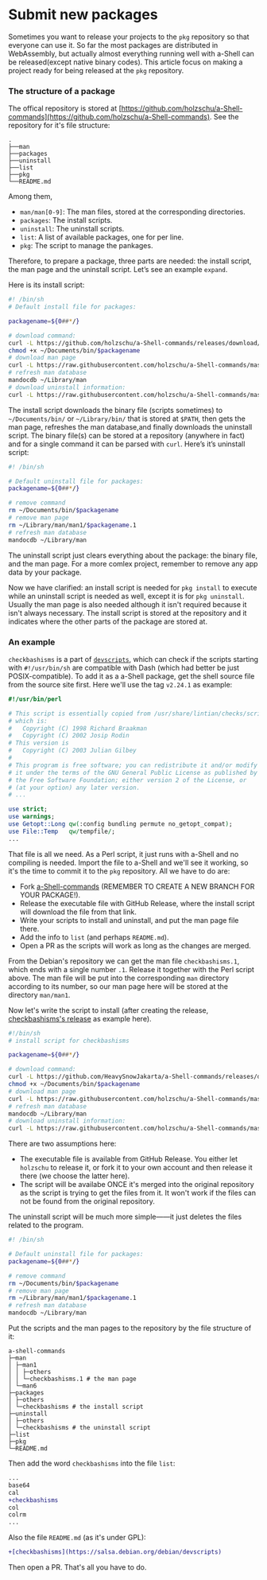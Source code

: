 # Submit new packages

Sometimes you want to release your projects to the `pkg` repository so that everyone can use it. So far the most packages are distributed in WebAssembly, but actually almost everything running well with a-Shell can be released(except native binary codes). This article focus on making a project ready for being released at the `pkg` repository.

### The structure of a package

The offical repository is stored at [https://github.com/holzschu/a-Shell-commands](https://github.com/holzschu/a-Shell-commands). See the repository for it's file structure:

```plain
.
├──man
├──packages
├──uninstall
├──list
├──pkg
└──README.md
```

Among them,

+ `man/man[0-9]`: The man files, stored at the corresponding directories.
+ `packages`: The install scripts.
+ `uninstall`: The uninstall scripts.
+ `list`: A list of available packages, one for per line.
+ `pkg`: The script to manage the pankages.


Therefore, to prepare a package, three parts are needed: the install script, the man page and the uninstall script. Let’s see an example `expand`.

Here is its install script:

```sh
#! /bin/sh
# Default install file for packages:

packagename=${0##*/}

# download command:
curl -L https://github.com/holzschu/a-Shell-commands/releases/download/0.1/$packagename -o ~/Documents/bin/$packagename --create-dirs --silent
chmod +x ~/Documents/bin/$packagename
# download man page
curl -L https://raw.githubusercontent.com/holzschu/a-Shell-commands/master/man/man1/$packagename.1 -o ~/Library/man/man1/$packagename.1 --create-dirs --silent
# refresh man database
mandocdb ~/Library/man
# download uninstall information:
curl -L https://raw.githubusercontent.com/holzschu/a-Shell-commands/master/uninstall/$packagename -o ~/Documents/.pkg/$packagename --create-dirs --silent
```

The install script downloads the binary file (scripts sometimes) to `~/Documents/bin/` or `~/Library/bin/` that is stored at `$PATH`, then gets the man page, refreshes the man database,and finally downloads the uninstall script. The binary file(s) can be stored at a repository (anywhere in fact) and for a single command it can be parsed with `curl`. Here’s it’s uninstall script:

```sh
#! /bin/sh

# Default uninstall file for packages:
packagename=${0##*/}

# remove command
rm ~/Documents/bin/$packagename
# remove man page
rm ~/Library/man/man1/$packagename.1
# refresh man database
mandocdb ~/Library/man
```

The uninstall script just clears everything about the package: the binary file, and the man page. For a more comlex project, remember to remove any app data by your package.

Now we have clarified: an install script is needed for `pkg install` to execute while an uninstall script is needed as well, except it is for `pkg uninstall`. Usually the man page is also needed although it isn't required because it isn't always necessary. The install script is stored at the repository and it indicates where the other parts of the package are stored at.

### An example

`checkbashisms` is a part of [`devscripts`](https://salsa.debian.org/debian/devscripts), which can check if the scripts starting with `#!/usr/bin/sh` are compatible with Dash (which had better be just POSIX-compatible). To add it as a a-Shell package, get the shell source file from the source site first. Here we'll use the tag `v2.24.1` as example:

```perl
#!/usr/bin/perl

# This script is essentially copied from /usr/share/lintian/checks/scripts,
# which is:
#   Copyright (C) 1998 Richard Braakman
#   Copyright (C) 2002 Josip Rodin
# This version is
#   Copyright (C) 2003 Julian Gilbey
#
# This program is free software; you can redistribute it and/or modify
# it under the terms of the GNU General Public License as published by
# the Free Software Foundation; either version 2 of the License, or
# (at your option) any later version.
# ...

use strict;
use warnings;
use Getopt::Long qw(:config bundling permute no_getopt_compat);
use File::Temp   qw/tempfile/;
...
```

That file is all we need. As a Perl script, it just runs with a-Shell and no compiling is needed. Import the file to a-Shell and we'll see it working, so it's the time to commit it to the `pkg` repository. All we have to do are:

+ Fork [a-Shell-commands](https://github.com/holzschu/a-Shell-commands) (REMEMBER TO CREATE A NEW BRANCH FOR YOUR PACKAGE!).
+ Release the executable file with GitHub Release, where the install script will download the file from that link.
+ Write your scripts to install and uninstall, and put the man page file there.
+ Add the info to `list` (and perhaps `README.md`).
+ Open a PR as the scripts will work as long as the changes are merged.

From the Debian's repository we can get the man file `checkbashisms.1`, which ends with a single number `.1`. Release it together with the Perl script above. The man file will be put into the corresponding `man` directory according to its number, so our man page here will be stored at the directory `man/man1`.

Now let's write the script to install (after creating the release, [checkbashisms's release](https://github.com/HeavySnowJakarta/a-Shell-commands/releases/tag/checkbashisms-v2.24.1) as example here).

```sh
#!/bin/sh
# install script for checkbashisms

packagename=${0##*/}

# download command:
curl -L https://github.com/HeavySnowJakarta/a-Shell-commands/releases/download/checkbashisms-v2.24.1/checkbashisms -o ~/Documents/bin/$packagename --create-dirs --silent
chmod +x ~/Documents/bin/$packagename
# download man page
curl -L https://raw.githubusercontent.com/holzschu/a-Shell-commands/master/man/man1/$packagename.1 -o ~/Library/man/man1/$packagename.1 --create-dirs --silent
# refresh man database
mandocdb ~/Library/man
# download uninstall information:
curl -L https://raw.githubusercontent.com/holzschu/a-Shell-commands/master/uninstall/$packagename -o ~/Documents/.pkg/$packagename --create-dirs --silent
```

There are two assumptions here:

* The executable file is available from GitHub Release. You either let `holzschu` to release it, or fork it to your own account and then release it there (we choose the latter here).
* The script will be availabe ONCE it's merged into the original repository as the script is trying to get the files from it. It won't work if the files can not be found from the original repository.

The uninstall script will be much more simple——it just deletes the files related to the program.

```bash
#! /bin/sh

# Default uninstall file for packages:
packagename=${0##*/}

# remove command
rm ~/Documents/bin/$packagename
# remove man page
rm ~/Library/man/man1/$packagename.1
# refresh man database
mandocdb ~/Library/man
```

Put the scripts and the man pages to the repository by the file structure of it:

```
a-shell-commands
├─man
│ ├─man1
│ │ ├─others
│ │ └─checkbashisms.1 # the man page
│ └─man6
├─packages
│ ├─others
│ └─checkbashisms # the install script
├─uninstall
│ ├─others
│ └─checkbashisms # the uninstall script
├─list
├─pkg
└─README.md
```

Then add the word `checkbashisms` into the file `list`:

```diff
...
base64
cal
+checkbashisms
col
colrm
...
```

Also the file `README.md` (as it's under GPL):

```diff
+[checkbashisms](https://salsa.debian.org/debian/devscripts)
```

Then open a PR. That's all you have to do.